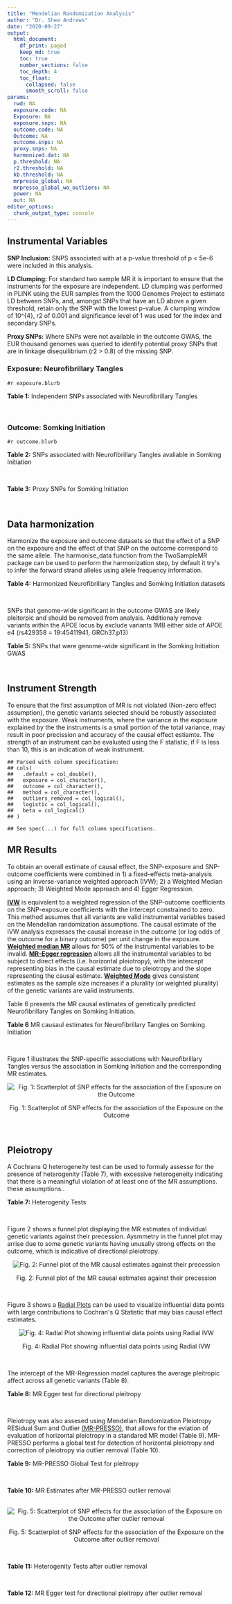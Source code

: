 ```yaml
---
title: "Mendelian Randomization Analysis"
author: "Dr. Shea Andrews"
date: "2020-09-27"
output:
  html_document:
    df_print: paged
    keep_md: true
    toc: true
    number_sections: false
    toc_depth: 4
    toc_float:
      collapsed: false
      smooth_scroll: false
params:
  rwd: NA
  exposure.code: NA
  Exposure: NA
  exposure.snps: NA
  outcome.code: NA
  Outcome: NA
  outcome.snps: NA
  proxy.snps: NA
  harmonized.dat: NA
  p.threshold: NA
  r2.threshold: NA
  kb.threshold: NA
  mrpresso_global: NA
  mrpresso_global_wo_outliers: NA
  power: NA
  out: NA
editor_options:
  chunk_output_type: console
---
```







## Instrumental Variables
**SNP Inclusion:** SNPS associated with at a p-value threshold of p < 5e-6 were included in this analysis.
<br>

**LD Clumping:** For standard two sample MR it is important to ensure that the instruments for the exposure are independent. LD clumping was performed in PLINK using the EUR samples from the 1000 Genomes Project to estimate LD between SNPs, and, amongst SNPs that have an LD above a given threshold, retain only the SNP with the lowest p-value. A clumping window of 10^{4}, r2 of 0.001 and significance level of 1 was used for the index and secondary SNPs.
<br>

**Proxy SNPs:** Where SNPs were not available in the outcome GWAS, the EUR thousand genomes was queried to identify potential proxy SNPs that are in linkage disequilibrium (r2 > 0.8) of the missing SNP.
<br>

### Exposure: Neurofibrillary Tangles
`#r exposure.blurb`
<br>

**Table 1:** Independent SNPs associated with Neurofibrillary Tangles
<div data-pagedtable="false">
  <script data-pagedtable-source type="application/json">
{"columns":[{"label":["SNP"],"name":[1],"type":["chr"],"align":["left"]},{"label":["CHROM"],"name":[2],"type":["dbl"],"align":["right"]},{"label":["POS"],"name":[3],"type":["dbl"],"align":["right"]},{"label":["REF"],"name":[4],"type":["chr"],"align":["left"]},{"label":["ALT"],"name":[5],"type":["chr"],"align":["left"]},{"label":["AF"],"name":[6],"type":["dbl"],"align":["right"]},{"label":["BETA"],"name":[7],"type":["dbl"],"align":["right"]},{"label":["SE"],"name":[8],"type":["dbl"],"align":["right"]},{"label":["Z"],"name":[9],"type":["dbl"],"align":["right"]},{"label":["P"],"name":[10],"type":["dbl"],"align":["right"]},{"label":["N"],"name":[11],"type":["dbl"],"align":["right"]},{"label":["TRAIT"],"name":[12],"type":["chr"],"align":["left"]}],"data":[{"1":"rs11675119","2":"2","3":"3476422","4":"C","5":"A","6":"0.2699","7":"-0.2541","8":"0.0488","9":"-5.206967","10":"1.931e-07","11":"4735","12":"Neurofibrillary_Tangles"},{"1":"rs34487851","2":"2","3":"106642554","4":"A","5":"G","6":"0.2686","7":"-0.2523","8":"0.0550","9":"-4.587270","10":"4.459e-06","11":"4735","12":"Neurofibrillary_Tangles"},{"1":"rs10166461","2":"2","3":"127859413","4":"G","5":"A","6":"0.1733","7":"-0.2636","8":"0.0570","9":"-4.624561","10":"3.816e-06","11":"4735","12":"Neurofibrillary_Tangles"},{"1":"rs116351076","2":"3","3":"118356759","4":"C","5":"T","6":"0.0358","7":"-0.6753","8":"0.1461","9":"-4.622177","10":"3.826e-06","11":"4735","12":"Neurofibrillary_Tangles"},{"1":"rs114498064","2":"5","3":"161442770","4":"C","5":"T","6":"0.0131","7":"-1.5100","8":"0.3137","9":"-4.813516","10":"1.480e-06","11":"4735","12":"Neurofibrillary_Tangles"},{"1":"rs117530689","2":"7","3":"102030935","4":"C","5":"A","6":"0.0178","7":"-4.0337","8":"0.8423","9":"-4.788911","10":"1.678e-06","11":"4735","12":"Neurofibrillary_Tangles"},{"1":"rs12595161","2":"15","3":"52922890","4":"G","5":"A","6":"0.0511","7":"-0.4178","8":"0.0914","9":"-4.571116","10":"4.883e-06","11":"4735","12":"Neurofibrillary_Tangles"},{"1":"rs75680843","2":"17","3":"26640212","4":"C","5":"T","6":"0.0721","7":"-0.3709","8":"0.0809","9":"-4.584672","10":"4.590e-06","11":"4735","12":"Neurofibrillary_Tangles"},{"1":"rs11654699","2":"17","3":"30903310","4":"C","5":"T","6":"0.5243","7":"0.2055","8":"0.0449","9":"4.576837","10":"4.628e-06","11":"4735","12":"Neurofibrillary_Tangles"},{"1":"rs6857","2":"19","3":"45392254","4":"C","5":"T","6":"0.3219","7":"0.7871","8":"0.0565","9":"13.930973","10":"4.830e-44","11":"4735","12":"Neurofibrillary_Tangles"}],"options":{"columns":{"min":{},"max":[10]},"rows":{"min":[10],"max":[10]},"pages":{}}}
  </script>
</div>
<br>

### Outcome: Somking Initiation
`#r outcome.blurb`
<br>

**Table 2:** SNPs associated with Neurofibrillary Tangles avaliable in Somking Initiation
<div data-pagedtable="false">
  <script data-pagedtable-source type="application/json">
{"columns":[{"label":["SNP"],"name":[1],"type":["chr"],"align":["left"]},{"label":["CHROM"],"name":[2],"type":["dbl"],"align":["right"]},{"label":["POS"],"name":[3],"type":["dbl"],"align":["right"]},{"label":["REF"],"name":[4],"type":["chr"],"align":["left"]},{"label":["ALT"],"name":[5],"type":["chr"],"align":["left"]},{"label":["AF"],"name":[6],"type":["dbl"],"align":["right"]},{"label":["BETA"],"name":[7],"type":["dbl"],"align":["right"]},{"label":["SE"],"name":[8],"type":["dbl"],"align":["right"]},{"label":["Z"],"name":[9],"type":["dbl"],"align":["right"]},{"label":["P"],"name":[10],"type":["dbl"],"align":["right"]},{"label":["N"],"name":[11],"type":["dbl"],"align":["right"]},{"label":["TRAIT"],"name":[12],"type":["chr"],"align":["left"]}],"data":[{"1":"rs11675119","2":"2","3":"3476422","4":"C","5":"A","6":"0.24011600","7":"-1.226195e-04","8":"0.0009016140","9":"-0.136","10":"8.917e-01","11":"1232091","12":"Smoking_Initiation"},{"1":"rs34487851","2":"2","3":"106642554","4":"A","5":"G","6":"0.30781800","7":"3.073300e-04","8":"0.0009012620","9":"0.341","10":"7.333e-01","11":"1232091","12":"Smoking_Initiation"},{"1":"rs10166461","2":"2","3":"127859413","4":"G","5":"A","6":"0.19279700","7":"2.730981e-04","8":"0.0009013138","9":"0.303","10":"7.621e-01","11":"1232091","12":"Smoking_Initiation"},{"1":"rs116351076","2":"3","3":"118356759","4":"C","5":"T","6":"0.01765140","7":"1.121058e-03","8":"0.0009004480","9":"1.245","10":"2.131e-01","11":"1232091","12":"Smoking_Initiation"},{"1":"rs114498064","2":"5","3":"161442770","4":"C","5":"T","6":"0.00599782","7":"-8.862341e-04","8":"0.0009006444","9":"-0.984","10":"3.252e-01","11":"1232091","12":"Smoking_Initiation"},{"1":"rs12595161","2":"15","3":"52922890","4":"G","5":"A","6":"0.03249820","7":"-4.960375e-05","8":"0.0009018863","9":"-0.055","10":"9.563e-01","11":"1232091","12":"Smoking_Initiation"},{"1":"rs75680843","2":"17","3":"26640212","4":"C","5":"T","6":"0.06272660","7":"-4.045548e-03","8":"0.0008984117","9":"-4.503","10":"6.699e-06","11":"1232091","12":"Smoking_Initiation"},{"1":"rs11654699","2":"17","3":"30903310","4":"C","5":"T","6":"0.49963700","7":"-3.157014e-05","8":"0.0009020041","9":"-0.035","10":"9.722e-01","11":"1232091","12":"Smoking_Initiation"},{"1":"rs6857","2":"19","3":"45392254","4":"C","5":"T","6":"0.17547500","7":"-2.905218e-03","8":"0.0008991699","9":"-3.231","10":"1.234e-03","11":"1232091","12":"Smoking_Initiation"},{"1":"rs117530689","2":"NA","3":"NA","4":"NA","5":"NA","6":"NA","7":"NA","8":"NA","9":"NA","10":"NA","11":"NA","12":"NA"}],"options":{"columns":{"min":{},"max":[10]},"rows":{"min":[10],"max":[10]},"pages":{}}}
  </script>
</div>
<br>

**Table 3:** Proxy SNPs for Somking Initiation
<div data-pagedtable="false">
  <script data-pagedtable-source type="application/json">
{"columns":[{"label":["proxy.outcome"],"name":[1],"type":["lgl"],"align":["right"]},{"label":["target_snp"],"name":[2],"type":["chr"],"align":["left"]},{"label":["proxy_snp"],"name":[3],"type":["lgl"],"align":["right"]},{"label":["ld.r2"],"name":[4],"type":["lgl"],"align":["right"]},{"label":["Dprime"],"name":[5],"type":["lgl"],"align":["right"]},{"label":["ref.proxy"],"name":[6],"type":["lgl"],"align":["right"]},{"label":["alt.proxy"],"name":[7],"type":["lgl"],"align":["right"]},{"label":["CHROM"],"name":[8],"type":["lgl"],"align":["right"]},{"label":["POS"],"name":[9],"type":["lgl"],"align":["right"]},{"label":["ALT.proxy"],"name":[10],"type":["lgl"],"align":["right"]},{"label":["REF.proxy"],"name":[11],"type":["lgl"],"align":["right"]},{"label":["AF"],"name":[12],"type":["lgl"],"align":["right"]},{"label":["BETA"],"name":[13],"type":["lgl"],"align":["right"]},{"label":["SE"],"name":[14],"type":["lgl"],"align":["right"]},{"label":["P"],"name":[15],"type":["lgl"],"align":["right"]},{"label":["N"],"name":[16],"type":["lgl"],"align":["right"]},{"label":["ref"],"name":[17],"type":["lgl"],"align":["right"]},{"label":["alt"],"name":[18],"type":["lgl"],"align":["right"]},{"label":["ALT"],"name":[19],"type":["lgl"],"align":["right"]},{"label":["REF"],"name":[20],"type":["lgl"],"align":["right"]},{"label":["PHASE"],"name":[21],"type":["lgl"],"align":["right"]}],"data":[{"1":"NA","2":"rs117530689","3":"NA","4":"NA","5":"NA","6":"NA","7":"NA","8":"NA","9":"NA","10":"NA","11":"NA","12":"NA","13":"NA","14":"NA","15":"NA","16":"NA","17":"NA","18":"NA","19":"NA","20":"NA","21":"NA"}],"options":{"columns":{"min":{},"max":[10]},"rows":{"min":[10],"max":[10]},"pages":{}}}
  </script>
</div>
<br>

## Data harmonization
Harmonize the exposure and outcome datasets so that the effect of a SNP on the exposure and the effect of that SNP on the outcome correspond to the same allele. The harmonise_data function from the TwoSampleMR package can be used to perform the harmonization step, by default it try's to infer the forward strand alleles using allele frequency information.
<br>

**Table 4:** Harmonized Neurofibrillary Tangles and Somking Initiation datasets
<div data-pagedtable="false">
  <script data-pagedtable-source type="application/json">
{"columns":[{"label":["SNP"],"name":[1],"type":["chr"],"align":["left"]},{"label":["effect_allele.exposure"],"name":[2],"type":["chr"],"align":["left"]},{"label":["other_allele.exposure"],"name":[3],"type":["chr"],"align":["left"]},{"label":["effect_allele.outcome"],"name":[4],"type":["chr"],"align":["left"]},{"label":["other_allele.outcome"],"name":[5],"type":["chr"],"align":["left"]},{"label":["beta.exposure"],"name":[6],"type":["dbl"],"align":["right"]},{"label":["beta.outcome"],"name":[7],"type":["dbl"],"align":["right"]},{"label":["eaf.exposure"],"name":[8],"type":["dbl"],"align":["right"]},{"label":["eaf.outcome"],"name":[9],"type":["dbl"],"align":["right"]},{"label":["remove"],"name":[10],"type":["lgl"],"align":["right"]},{"label":["palindromic"],"name":[11],"type":["lgl"],"align":["right"]},{"label":["ambiguous"],"name":[12],"type":["lgl"],"align":["right"]},{"label":["id.outcome"],"name":[13],"type":["chr"],"align":["left"]},{"label":["chr.outcome"],"name":[14],"type":["dbl"],"align":["right"]},{"label":["pos.outcome"],"name":[15],"type":["dbl"],"align":["right"]},{"label":["se.outcome"],"name":[16],"type":["dbl"],"align":["right"]},{"label":["z.outcome"],"name":[17],"type":["dbl"],"align":["right"]},{"label":["pval.outcome"],"name":[18],"type":["dbl"],"align":["right"]},{"label":["samplesize.outcome"],"name":[19],"type":["dbl"],"align":["right"]},{"label":["outcome"],"name":[20],"type":["chr"],"align":["left"]},{"label":["mr_keep.outcome"],"name":[21],"type":["lgl"],"align":["right"]},{"label":["pval_origin.outcome"],"name":[22],"type":["chr"],"align":["left"]},{"label":["chr.exposure"],"name":[23],"type":["dbl"],"align":["right"]},{"label":["pos.exposure"],"name":[24],"type":["dbl"],"align":["right"]},{"label":["se.exposure"],"name":[25],"type":["dbl"],"align":["right"]},{"label":["z.exposure"],"name":[26],"type":["dbl"],"align":["right"]},{"label":["pval.exposure"],"name":[27],"type":["dbl"],"align":["right"]},{"label":["samplesize.exposure"],"name":[28],"type":["dbl"],"align":["right"]},{"label":["exposure"],"name":[29],"type":["chr"],"align":["left"]},{"label":["mr_keep.exposure"],"name":[30],"type":["lgl"],"align":["right"]},{"label":["pval_origin.exposure"],"name":[31],"type":["chr"],"align":["left"]},{"label":["id.exposure"],"name":[32],"type":["chr"],"align":["left"]},{"label":["action"],"name":[33],"type":["dbl"],"align":["right"]},{"label":["mr_keep"],"name":[34],"type":["lgl"],"align":["right"]},{"label":["pt"],"name":[35],"type":["dbl"],"align":["right"]},{"label":["pleitropy_keep"],"name":[36],"type":["lgl"],"align":["right"]},{"label":["mrpresso_RSSobs"],"name":[37],"type":["lgl"],"align":["right"]},{"label":["mrpresso_pval"],"name":[38],"type":["lgl"],"align":["right"]},{"label":["mrpresso_keep"],"name":[39],"type":["lgl"],"align":["right"]}],"data":[{"1":"rs10166461","2":"A","3":"G","4":"A","5":"G","6":"-0.2636","7":"2.730981e-04","8":"0.1733","9":"0.19279700","10":"FALSE","11":"FALSE","12":"FALSE","13":"saHFrD","14":"2","15":"127859413","16":"0.0009013138","17":"0.303","18":"7.621e-01","19":"1232091","20":"Liu2019smkint23andMe","21":"TRUE","22":"reported","23":"2","24":"127859413","25":"0.0570","26":"-4.624561","27":"3.816e-06","28":"4735","29":"Beecham2014braak4","30":"TRUE","31":"reported","32":"0RyAsu","33":"2","34":"TRUE","35":"5e-06","36":"TRUE","37":"NA","38":"NA","39":"TRUE"},{"1":"rs114498064","2":"T","3":"C","4":"T","5":"C","6":"-1.5100","7":"-8.862341e-04","8":"0.0131","9":"0.00599782","10":"FALSE","11":"FALSE","12":"FALSE","13":"saHFrD","14":"5","15":"161442770","16":"0.0009006444","17":"-0.984","18":"3.252e-01","19":"1232091","20":"Liu2019smkint23andMe","21":"TRUE","22":"reported","23":"5","24":"161442770","25":"0.3137","26":"-4.813516","27":"1.480e-06","28":"4735","29":"Beecham2014braak4","30":"TRUE","31":"reported","32":"0RyAsu","33":"2","34":"TRUE","35":"5e-06","36":"TRUE","37":"NA","38":"NA","39":"TRUE"},{"1":"rs116351076","2":"T","3":"C","4":"T","5":"C","6":"-0.6753","7":"1.121058e-03","8":"0.0358","9":"0.01765140","10":"FALSE","11":"FALSE","12":"FALSE","13":"saHFrD","14":"3","15":"118356759","16":"0.0009004480","17":"1.245","18":"2.131e-01","19":"1232091","20":"Liu2019smkint23andMe","21":"TRUE","22":"reported","23":"3","24":"118356759","25":"0.1461","26":"-4.622177","27":"3.826e-06","28":"4735","29":"Beecham2014braak4","30":"TRUE","31":"reported","32":"0RyAsu","33":"2","34":"TRUE","35":"5e-06","36":"TRUE","37":"NA","38":"NA","39":"TRUE"},{"1":"rs11654699","2":"T","3":"C","4":"T","5":"C","6":"0.2055","7":"-3.157014e-05","8":"0.5243","9":"0.49963700","10":"FALSE","11":"FALSE","12":"FALSE","13":"saHFrD","14":"17","15":"30903310","16":"0.0009020041","17":"-0.035","18":"9.722e-01","19":"1232091","20":"Liu2019smkint23andMe","21":"TRUE","22":"reported","23":"17","24":"30903310","25":"0.0449","26":"4.576837","27":"4.628e-06","28":"4735","29":"Beecham2014braak4","30":"TRUE","31":"reported","32":"0RyAsu","33":"2","34":"TRUE","35":"5e-06","36":"TRUE","37":"NA","38":"NA","39":"TRUE"},{"1":"rs11675119","2":"A","3":"C","4":"A","5":"C","6":"-0.2541","7":"-1.226195e-04","8":"0.2699","9":"0.24011600","10":"FALSE","11":"FALSE","12":"FALSE","13":"saHFrD","14":"2","15":"3476422","16":"0.0009016140","17":"-0.136","18":"8.917e-01","19":"1232091","20":"Liu2019smkint23andMe","21":"TRUE","22":"reported","23":"2","24":"3476422","25":"0.0488","26":"-5.206967","27":"1.931e-07","28":"4735","29":"Beecham2014braak4","30":"TRUE","31":"reported","32":"0RyAsu","33":"2","34":"TRUE","35":"5e-06","36":"TRUE","37":"NA","38":"NA","39":"TRUE"},{"1":"rs12595161","2":"A","3":"G","4":"A","5":"G","6":"-0.4178","7":"-4.960375e-05","8":"0.0511","9":"0.03249820","10":"FALSE","11":"FALSE","12":"FALSE","13":"saHFrD","14":"15","15":"52922890","16":"0.0009018863","17":"-0.055","18":"9.563e-01","19":"1232091","20":"Liu2019smkint23andMe","21":"TRUE","22":"reported","23":"15","24":"52922890","25":"0.0914","26":"-4.571116","27":"4.883e-06","28":"4735","29":"Beecham2014braak4","30":"TRUE","31":"reported","32":"0RyAsu","33":"2","34":"TRUE","35":"5e-06","36":"TRUE","37":"NA","38":"NA","39":"TRUE"},{"1":"rs34487851","2":"G","3":"A","4":"G","5":"A","6":"-0.2523","7":"3.073300e-04","8":"0.2686","9":"0.30781800","10":"FALSE","11":"FALSE","12":"FALSE","13":"saHFrD","14":"2","15":"106642554","16":"0.0009012620","17":"0.341","18":"7.333e-01","19":"1232091","20":"Liu2019smkint23andMe","21":"TRUE","22":"reported","23":"2","24":"106642554","25":"0.0550","26":"-4.587270","27":"4.459e-06","28":"4735","29":"Beecham2014braak4","30":"TRUE","31":"reported","32":"0RyAsu","33":"2","34":"TRUE","35":"5e-06","36":"TRUE","37":"NA","38":"NA","39":"TRUE"},{"1":"rs6857","2":"T","3":"C","4":"T","5":"C","6":"0.7871","7":"-2.905218e-03","8":"0.3219","9":"0.17547500","10":"FALSE","11":"FALSE","12":"FALSE","13":"saHFrD","14":"19","15":"45392254","16":"0.0008991699","17":"-3.231","18":"1.234e-03","19":"1232091","20":"Liu2019smkint23andMe","21":"TRUE","22":"reported","23":"19","24":"45392254","25":"0.0565","26":"13.930973","27":"4.830e-44","28":"4735","29":"Beecham2014braak4","30":"TRUE","31":"reported","32":"0RyAsu","33":"2","34":"TRUE","35":"5e-06","36":"FALSE","37":"NA","38":"NA","39":"TRUE"},{"1":"rs75680843","2":"T","3":"C","4":"T","5":"C","6":"-0.3709","7":"-4.045548e-03","8":"0.0721","9":"0.06272660","10":"FALSE","11":"FALSE","12":"FALSE","13":"saHFrD","14":"17","15":"26640212","16":"0.0008984117","17":"-4.503","18":"6.699e-06","19":"1232091","20":"Liu2019smkint23andMe","21":"TRUE","22":"reported","23":"17","24":"26640212","25":"0.0809","26":"-4.584672","27":"4.590e-06","28":"4735","29":"Beecham2014braak4","30":"TRUE","31":"reported","32":"0RyAsu","33":"2","34":"TRUE","35":"5e-06","36":"TRUE","37":"NA","38":"NA","39":"TRUE"}],"options":{"columns":{"min":{},"max":[10]},"rows":{"min":[10],"max":[10]},"pages":{}}}
  </script>
</div>
<br>

SNPs that genome-wide significant in the outcome GWAS are likely pleitorpic and should be removed from analysis. Additionaly remove variants within the APOE locus by exclude variants 1MB either side of APOE e4 (rs429358 = 19:45411941, GRCh37.p13)
<br>


**Table 5:** SNPs that were genome-wide significant in the Somking Initiation GWAS
<div data-pagedtable="false">
  <script data-pagedtable-source type="application/json">
{"columns":[{"label":["SNP"],"name":[1],"type":["chr"],"align":["left"]},{"label":["chr.outcome"],"name":[2],"type":["dbl"],"align":["right"]},{"label":["pos.outcome"],"name":[3],"type":["dbl"],"align":["right"]},{"label":["pval.exposure"],"name":[4],"type":["dbl"],"align":["right"]},{"label":["pval.outcome"],"name":[5],"type":["dbl"],"align":["right"]}],"data":[{"1":"rs6857","2":"19","3":"45392254","4":"4.83e-44","5":"0.001234"}],"options":{"columns":{"min":{},"max":[10]},"rows":{"min":[10],"max":[10]},"pages":{}}}
  </script>
</div>
<br>


## Instrument Strength
To ensure that the first assumption of MR is not violated (Non-zero effect assumption), the genetic variants selected should be robustly associated with the exposure. Weak instruments, where the variance in the exposure explained by the the instruments is a small portion of the total variance, may result in poor precission and accuracy of the causal effect estiamte. The strength of an instrument can be evaluated using the F statistic, if F is less than 10, this is an indication of weak instrument.


```
## Parsed with column specification:
## cols(
##   .default = col_double(),
##   exposure = col_character(),
##   outcome = col_character(),
##   method = col_character(),
##   outliers_removed = col_logical(),
##   logistic = col_logical(),
##   beta = col_logical()
## )
```

```
## See spec(...) for full column specifications.
```

<div data-pagedtable="false">
  <script data-pagedtable-source type="application/json">
{"columns":[{"label":["outliers_removed"],"name":[1],"type":["lgl"],"align":["right"]},{"label":["pve.exposure"],"name":[2],"type":["dbl"],"align":["right"]},{"label":["F"],"name":[3],"type":["dbl"],"align":["right"]},{"label":["Alpha"],"name":[4],"type":["dbl"],"align":["right"]},{"label":["NCP"],"name":[5],"type":["dbl"],"align":["right"]},{"label":["Power"],"name":[6],"type":["dbl"],"align":["right"]}],"data":[{"1":"FALSE","2":"0.03816053","3":"23.43773","4":"0.05","5":"0.05021981","6":"0.0557726"}],"options":{"columns":{"min":{},"max":[10]},"rows":{"min":[10],"max":[10]},"pages":{}}}
  </script>
</div>

##  MR Results
To obtain an overall estimate of causal effect, the SNP-exposure and SNP-outcome coefficients were combined in 1) a fixed-effects meta-analysis using an inverse-variance weighted approach (IVW); 2) a Weighted Median approach; 3) Weighted Mode approach and 4) Egger Regression.


[**IVW**](https://doi.org/10.1002/gepi.21758) is equivalent to a weighted regression of the SNP-outcome coefficients on the SNP-exposure coefficients with the intercept constrained to zero. This method assumes that all variants are valid instrumental variables based on the Mendelian randomization assumptions. The causal estimate of the IVW analysis expresses the causal increase in the outcome (or log odds of the outcome for a binary outcome) per unit change in the exposure. [**Weighted median MR**](https://doi.org/10.1002/gepi.21965) allows for 50% of the instrumental variables to be invalid. [**MR-Egger regression**](https://doi.org/10.1093/ije/dyw220) allows all the instrumental variables to be subject to direct effects (i.e. horizontal pleiotropy), with the intercept representing bias in the causal estimate due to pleiotropy and the slope representing the causal estimate. [**Weighted Mode**](https://doi.org/10.1093/ije/dyx102) gives consistent estimates as the sample size increases if a plurality (or weighted plurality) of the genetic variants are valid instruments.
<br>



Table 6 presents the MR causal estimates of genetically predicted Neurofibrillary Tangles on Somking Initiation.
<br>

**Table 6** MR causaul estimates for Neurofibrillary Tangles on Somking Initiation
<div data-pagedtable="false">
  <script data-pagedtable-source type="application/json">
{"columns":[{"label":["id.exposure"],"name":[1],"type":["chr"],"align":["left"]},{"label":["id.outcome"],"name":[2],"type":["chr"],"align":["left"]},{"label":["outcome"],"name":[3],"type":["fctr"],"align":["left"]},{"label":["exposure"],"name":[4],"type":["fctr"],"align":["left"]},{"label":["method"],"name":[5],"type":["fctr"],"align":["left"]},{"label":["nsnp"],"name":[6],"type":["int"],"align":["right"]},{"label":["b"],"name":[7],"type":["dbl"],"align":["right"]},{"label":["se"],"name":[8],"type":["dbl"],"align":["right"]},{"label":["pval"],"name":[9],"type":["dbl"],"align":["right"]}],"data":[{"1":"0RyAsu","2":"saHFrD","3":"Liu2019smkint23andMe","4":"Beecham2014braak4","5":"Inverse variance weighted (fixed effects)","6":"8","7":"0.0006036149","8":"0.0004966819","9":"0.2242537"},{"1":"0RyAsu","2":"saHFrD","3":"Liu2019smkint23andMe","4":"Beecham2014braak4","5":"Weighted median","6":"8","7":"0.0005513484","8":"0.0006207153","9":"0.3744080"},{"1":"0RyAsu","2":"saHFrD","3":"Liu2019smkint23andMe","4":"Beecham2014braak4","5":"Weighted mode","6":"8","7":"0.0005504006","8":"0.0005918916","9":"0.3833704"},{"1":"0RyAsu","2":"saHFrD","3":"Liu2019smkint23andMe","4":"Beecham2014braak4","5":"MR Egger","6":"8","7":"0.0002316167","8":"0.0014624002","9":"0.8793527"}],"options":{"columns":{"min":{},"max":[10]},"rows":{"min":[10],"max":[10]},"pages":{}}}
  </script>
</div>
<br>

Figure 1 illustrates the SNP-specific associations with Neurofibrillary Tangles versus the association in Somking Initiation and the corresponding MR estimates.
<br>

<div class="figure" style="text-align: center">
<img src="/sc/arion/projects/LOAD/shea/Projects/MR_ADPhenome/results/MR_ADbidir/Beecham2014braak4/Liu2019smkint23andMe/Beecham2014braak4_5e-6_Liu2019smkint23andMe_MR_Analaysis_files/figure-html/scatter_plot-1.png" alt="Fig. 1: Scatterplot of SNP effects for the association of the Exposure on the Outcome"  />
<p class="caption">Fig. 1: Scatterplot of SNP effects for the association of the Exposure on the Outcome</p>
</div>
<br>


## Pleiotropy
A Cochrans Q heterogeneity test can be used to formaly assesse for the presence of heterogenity (Table 7), with excessive heterogeneity indicating that there is a meaningful violation of at least one of the MR assumptions.
these assumptions..
<br>

**Table 7:** Heterogenity Tests
<div data-pagedtable="false">
  <script data-pagedtable-source type="application/json">
{"columns":[{"label":["id.exposure"],"name":[1],"type":["chr"],"align":["left"]},{"label":["id.outcome"],"name":[2],"type":["chr"],"align":["left"]},{"label":["outcome"],"name":[3],"type":["fctr"],"align":["left"]},{"label":["exposure"],"name":[4],"type":["fctr"],"align":["left"]},{"label":["method"],"name":[5],"type":["fctr"],"align":["left"]},{"label":["Q"],"name":[6],"type":["dbl"],"align":["right"]},{"label":["Q_df"],"name":[7],"type":["dbl"],"align":["right"]},{"label":["Q_pval"],"name":[8],"type":["dbl"],"align":["right"]}],"data":[{"1":"0RyAsu","2":"saHFrD","3":"Liu2019smkint23andMe","4":"Beecham2014braak4","5":"MR Egger","6":"21.16436","7":"6","8":"0.001713936"},{"1":"0RyAsu","2":"saHFrD","3":"Liu2019smkint23andMe","4":"Beecham2014braak4","5":"Inverse variance weighted","6":"21.54918","7":"7","8":"0.003036922"}],"options":{"columns":{"min":{},"max":[10]},"rows":{"min":[10],"max":[10]},"pages":{}}}
  </script>
</div>
<br>

Figure 2 shows a funnel plot displaying the MR estimates of individual genetic variants against their precession. Aysmmetry in the funnel plot may arrise due to some genetic variants having unusally strong effects on the outcome, which is indicative of directional pleiotropy.
<br>

<div class="figure" style="text-align: center">
<img src="/sc/arion/projects/LOAD/shea/Projects/MR_ADPhenome/results/MR_ADbidir/Beecham2014braak4/Liu2019smkint23andMe/Beecham2014braak4_5e-6_Liu2019smkint23andMe_MR_Analaysis_files/figure-html/funnel_plot-1.png" alt="Fig. 2: Funnel plot of the MR causal estimates against their precession"  />
<p class="caption">Fig. 2: Funnel plot of the MR causal estimates against their precession</p>
</div>
<br>

Figure 3 shows a [Radial Plots](https://github.com/WSpiller/RadialMR) can be used to visualize influential data points with large contributions to Cochran's Q Statistic that may bias causal effect estimates.



<div class="figure" style="text-align: center">
<img src="/sc/arion/projects/LOAD/shea/Projects/MR_ADPhenome/results/MR_ADbidir/Beecham2014braak4/Liu2019smkint23andMe/Beecham2014braak4_5e-6_Liu2019smkint23andMe_MR_Analaysis_files/figure-html/Radial_Plot-1.png" alt="Fig. 4: Radial Plot showing influential data points using Radial IVW"  />
<p class="caption">Fig. 4: Radial Plot showing influential data points using Radial IVW</p>
</div>
<br>

The intercept of the MR-Regression model captures the average pleitropic affect across all genetic variants (Table 8).
<br>

**Table 8:** MR Egger test for directional pleitropy
<div data-pagedtable="false">
  <script data-pagedtable-source type="application/json">
{"columns":[{"label":["id.exposure"],"name":[1],"type":["chr"],"align":["left"]},{"label":["id.outcome"],"name":[2],"type":["chr"],"align":["left"]},{"label":["outcome"],"name":[3],"type":["fctr"],"align":["left"]},{"label":["exposure"],"name":[4],"type":["fctr"],"align":["left"]},{"label":["egger_intercept"],"name":[5],"type":["dbl"],"align":["right"]},{"label":["se"],"name":[6],"type":["dbl"],"align":["right"]},{"label":["pval"],"name":[7],"type":["dbl"],"align":["right"]}],"data":[{"1":"0RyAsu","2":"saHFrD","3":"Liu2019smkint23andMe","4":"Beecham2014braak4","5":"0.0003097768","6":"0.000937868","7":"0.7524023"}],"options":{"columns":{"min":{},"max":[10]},"rows":{"min":[10],"max":[10]},"pages":{}}}
  </script>
</div>
<br>

Pleiotropy was also assesed using Mendelian Randomization Pleiotropy RESidual Sum and Outlier [(MR-PRESSO)](https://doi.org/10.1038/s41588-018-0099-7), that allows for the evlation of evaluation of horizontal pleiotropy in a standared MR model (Table 9). MR-PRESSO performs a global test for detection of horizontal pleiotropy and correction of pleiotropy via outlier removal (Table 10).
<br>

**Table 9:** MR-PRESSO Global Test for pleitropy
<div data-pagedtable="false">
  <script data-pagedtable-source type="application/json">
{"columns":[{"label":["id.exposure"],"name":[1],"type":["chr"],"align":["left"]},{"label":["id.outcome"],"name":[2],"type":["chr"],"align":["left"]},{"label":["outcome"],"name":[3],"type":["chr"],"align":["left"]},{"label":["exposure"],"name":[4],"type":["chr"],"align":["left"]},{"label":["pt"],"name":[5],"type":["dbl"],"align":["right"]},{"label":["outliers_removed"],"name":[6],"type":["lgl"],"align":["right"]},{"label":["n_outliers"],"name":[7],"type":["dbl"],"align":["right"]},{"label":["RSSobs"],"name":[8],"type":["dbl"],"align":["right"]},{"label":["pval"],"name":[9],"type":["dbl"],"align":["right"]}],"data":[{"1":"0RyAsu","2":"saHFrD","3":"Liu2019smkint23andMe","4":"Beecham2014braak4","5":"5e-06","6":"FALSE","7":"0","8":"24.21045","9":"0.0521"}],"options":{"columns":{"min":{},"max":[10]},"rows":{"min":[10],"max":[10]},"pages":{}}}
  </script>
</div>
<br>


**Table 10:** MR Estimates after MR-PRESSO outlier removal
<div data-pagedtable="false">
  <script data-pagedtable-source type="application/json">
{"columns":[{"label":["id.exposure"],"name":[1],"type":["fctr"],"align":["left"]},{"label":["id.outcome"],"name":[2],"type":["fctr"],"align":["left"]},{"label":["outcome"],"name":[3],"type":["fctr"],"align":["left"]},{"label":["exposure"],"name":[4],"type":["fctr"],"align":["left"]},{"label":["method"],"name":[5],"type":["fctr"],"align":["left"]},{"label":["nsnp"],"name":[6],"type":["lgl"],"align":["right"]},{"label":["b"],"name":[7],"type":["lgl"],"align":["right"]},{"label":["se"],"name":[8],"type":["lgl"],"align":["right"]},{"label":["pval"],"name":[9],"type":["lgl"],"align":["right"]}],"data":[{"1":"0RyAsu","2":"saHFrD","3":"Liu2019smkint23andMe","4":"Beecham2014braak4","5":"mrpresso","6":"NA","7":"NA","8":"NA","9":"NA"}],"options":{"columns":{"min":{},"max":[10]},"rows":{"min":[10],"max":[10]},"pages":{}}}
  </script>
</div>
<br>

<div class="figure" style="text-align: center">
<img src="/sc/arion/projects/LOAD/shea/Projects/MR_ADPhenome/results/MR_ADbidir/Beecham2014braak4/Liu2019smkint23andMe/Beecham2014braak4_5e-6_Liu2019smkint23andMe_MR_Analaysis_files/figure-html/scatter_plot_outlier-1.png" alt="Fig. 5: Scatterplot of SNP effects for the association of the Exposure on the Outcome after outlier removal"  />
<p class="caption">Fig. 5: Scatterplot of SNP effects for the association of the Exposure on the Outcome after outlier removal</p>
</div>
<br>

**Table 11:** Heterogenity Tests after outlier removal
<div data-pagedtable="false">
  <script data-pagedtable-source type="application/json">
{"columns":[{"label":["id.exposure"],"name":[1],"type":["fctr"],"align":["left"]},{"label":["id.outcome"],"name":[2],"type":["fctr"],"align":["left"]},{"label":["outcome"],"name":[3],"type":["fctr"],"align":["left"]},{"label":["exposure"],"name":[4],"type":["fctr"],"align":["left"]},{"label":["method"],"name":[5],"type":["fctr"],"align":["left"]},{"label":["Q"],"name":[6],"type":["lgl"],"align":["right"]},{"label":["Q_df"],"name":[7],"type":["lgl"],"align":["right"]},{"label":["Q_pval"],"name":[8],"type":["lgl"],"align":["right"]}],"data":[{"1":"0RyAsu","2":"saHFrD","3":"Liu2019smkint23andMe","4":"Beecham2014braak4","5":"mrpresso","6":"NA","7":"NA","8":"NA"}],"options":{"columns":{"min":{},"max":[10]},"rows":{"min":[10],"max":[10]},"pages":{}}}
  </script>
</div>
<br>

**Table 12:** MR Egger test for directional pleitropy after outlier removal
<div data-pagedtable="false">
  <script data-pagedtable-source type="application/json">
{"columns":[{"label":["id.exposure"],"name":[1],"type":["fctr"],"align":["left"]},{"label":["id.outcome"],"name":[2],"type":["fctr"],"align":["left"]},{"label":["outcome"],"name":[3],"type":["fctr"],"align":["left"]},{"label":["exposure"],"name":[4],"type":["fctr"],"align":["left"]},{"label":["method"],"name":[5],"type":["fctr"],"align":["left"]},{"label":["egger_intercept"],"name":[6],"type":["lgl"],"align":["right"]},{"label":["se"],"name":[7],"type":["lgl"],"align":["right"]},{"label":["pval"],"name":[8],"type":["lgl"],"align":["right"]}],"data":[{"1":"0RyAsu","2":"saHFrD","3":"Liu2019smkint23andMe","4":"Beecham2014braak4","5":"mrpresso","6":"NA","7":"NA","8":"NA"}],"options":{"columns":{"min":{},"max":[10]},"rows":{"min":[10],"max":[10]},"pages":{}}}
  </script>
</div>
<br>
